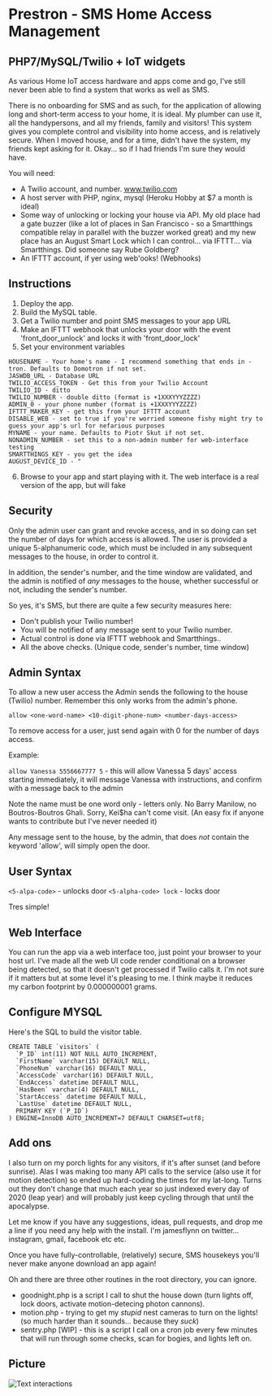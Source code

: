 # Prestron - SMS Home Access Management

## PHP7/MySQL/Twilio +  IoT widgets 

As various Home IoT access hardware and apps come and go, I've still never been able to find a system that works as well as SMS.

There is no onboarding for SMS and as such, for the application of allowing long and short-term access to your home, it is ideal. My plumber can use it, all the handypersons, and all my friends, family and visitors! This system gives you complete control and visibility into home access, and is relatively secure. When I moved house, and for a time, didn't have the system, my friends kept asking for it. Okay... so if I had friends I'm sure they would have.

You will need:

* A Twilio account, and number. www.twilio.com
* A host server with PHP, nginx, mysql (Heroku Hobby at $7 a month is ideal)
* Some way of unlocking or locking your house via API. My old place had a gate buzzer (like a lot of places in San Francisco - so a Smartthings compatible relay in parallel with the buzzer worked great) and my new place has an August Smart Lock which I can control... via IFTTT... via Smartthings. Did someone say Rube Goldberg?
* An IFTTT account, if yer using web'ooks! (Webhooks)

## Instructions

1. Deploy the app.
2. Build the MySQL table.
3. Get a Twilio number and point SMS messages to your app URL
4. Make an IFTTT webhook that unlocks your door with the event 'front_door_unlock' and locks it with 'front_door_lock'
5. Set your environment variables

```
HOUSENAME - Your home's name - I recommend something that ends in -tron. Defaults to Domotron if not set.
JASWDB_URL - Database URL
TWILIO_ACCESS_TOKEN - Get this from your Twilio Account
TWILIO_ID - ditto
TWILIO_NUMBER - double ditto (format is +1XXXYYYZZZZ)
ADMIN_0 - your phone number (format is +1XXXYYYZZZZ)
IFTTT_MAKER_KEY - get this from your IFTTT account
DISABLE_WEB - set to true if you're worried someone fishy might try to guess your app's url for nefarious purposes
MYNAME - your name. Defaults to Piotr Skut if not set.
NONADMIN_NUMBER - set this to a non-admin number for web-interface testing
SMARTTHINGS_KEY - you get the idea
AUGUST_DEVICE_ID - "
```
6. Browse to your app and start playing with it. The web interface is a real version of the app, but will fake 

## Security

Only the admin user can grant and revoke access, and in so doing can set the number of days for which access is allowed. The user is provided a unique 5-alphanumeric code, which must be included in any subsequent messages to the house, in order to control it.

In addition, the sender's number, and the time window are validated, and the admin is notified of *any* messages to the house, whether successful or not, including the sender's number.

So yes, it's SMS, but there are quite a few security measures here:

* Don't publish your Twilio number!
* You will be notified of any message sent to your Twilio number.
* Actual control is done via IFTTT webhook and Smartthings..
* All the above checks. (Unique code, sender's number, time window)

## Admin Syntax

To allow a new user access the Admin sends the following to the house (Twilio) number. Remember this only works from the admin's phone.

`allow <one-word-name> <10-digit-phone-num> <number-days-access>`

To remove access for a user, just send again with 0 for the number of days access.

Example:

`allow Vanessa 5556667777 5` - this will allow Vanessa 5 days' access starting immediately, it will message Vanessa with instructions, and confirm with a message back to the admin

Note the name must be one word only - letters only. No Barry Manilow, no Boutros-Boutros Ghali. Sorry, Kei$ha can't come visit. (An easy fix if anyone wants to contribute but I've never needed it)

Any message sent to the house, by the admin, that does *not* contain the keyword 'allow', will simply open the door.

## User Syntax

`<5-alpa-code>` - unlocks door
`<5-alpha-code> lock` - locks door

Tres simple!

## Web Interface

You can run the app via a web interface too, just point your browser to your host url. I've made all the web UI code render conditional on a browser being detected, so that it doesn't get processed if Twilio calls it. I'm not sure if it matters but at some level it's pleasing to me. I think maybe it reduces my carbon footprint by 0.000000001 grams.
 

## Configure MYSQL

Here's the SQL to build the visitor table.

```
CREATE TABLE `visitors` (
  `P_ID` int(11) NOT NULL AUTO_INCREMENT,
  `FirstName` varchar(15) DEFAULT NULL,
  `PhoneNum` varchar(16) DEFAULT NULL,
  `AccessCode` varchar(16) DEFAULT NULL,
  `EndAccess` datetime DEFAULT NULL,
  `HasBeen` varchar(4) DEFAULT NULL,
  `StartAccess` datetime DEFAULT NULL,
  `LastUse` datetime DEFAULT NULL,
  PRIMARY KEY (`P_ID`)
) ENGINE=InnoDB AUTO_INCREMENT=7 DEFAULT CHARSET=utf8;
```

## Add ons

I also turn on my porch lights for any visitors, if it's after sunset (and before sunrise). Alas I was making too many API calls to the service (also use it for motion detection) so ended up hard-coding the times for my lat-long. Turns out they don't change that much each year so just indexed every day of 2020 (leap year) and will probably just keep cycling through that until the apocalypse.

Let me know if you have any suggestions, ideas, pull requests, and drop me a line if you need any help with the install. I'm jamesflynn on twitter... instagram, gmail, facebook etc etc.

Once you have fully-controllable, (relatively) secure, SMS housekeys you'll never make anyone download an app again!

Oh and there are three other routines in the root directory, you can ignore.

* goodnight.php is a script I call to shut the house down (turn lights off, lock doors, activate motion-detecing photon cannons).
* motion.php - trying to get my *stupid* nest cameras to turn on the lights! (so much harder than it sounds... because they *suck*)
* sentry.php [WIP] - this is a script I call on a cron job every few minutes that will run through some checks, scan for bogies, and lights left on.

## Picture
![Text interactions](https://pbs.twimg.com/media/CBjb8zxVEAAvqIP.png)



